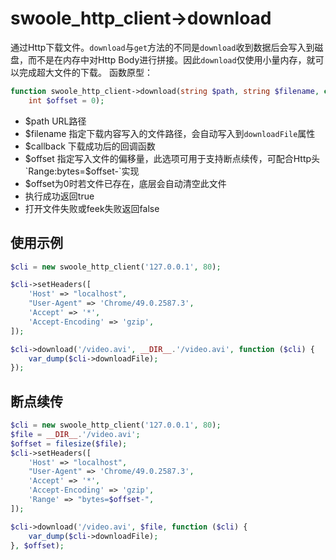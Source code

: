# swoole_http_client->download

通过Http下载文件。`download`与`get`方法的不同是`download`收到数据后会写入到磁盘，而不是在内存中对Http Body进行拼接。因此`download`仅使用小量内存，就可以完成超大文件的下载。
函数原型：

```php
function swoole_http_client->download(string $path, string $filename, callable $callback, 
	int $offset = 0);
```

* $path URL路径
* $filename 指定下载内容写入的文件路径，会自动写入到`downloadFile`属性
* $callback 下载成功后的回调函数
* $offset 指定写入文件的偏移量，此选项可用于支持断点续传，可配合Http头`Range:bytes=$offset-`实现
* $offset为0时若文件已存在，底层会自动清空此文件
* 执行成功返回true
* 打开文件失败或feek失败返回false

使用示例
----
```php
$cli = new swoole_http_client('127.0.0.1', 80);

$cli->setHeaders([
    'Host' => "localhost",
    "User-Agent" => 'Chrome/49.0.2587.3',
    'Accept' => '*',
    'Accept-Encoding' => 'gzip',
]);

$cli->download('/video.avi', __DIR__.'/video.avi', function ($cli) {
	var_dump($cli->downloadFile);
});
```

断点续传
---
```php
$cli = new swoole_http_client('127.0.0.1', 80);
$file = __DIR__.'/video.avi';
$offset = filesize($file);
$cli->setHeaders([
    'Host' => "localhost",
    "User-Agent" => 'Chrome/49.0.2587.3',
    'Accept' => '*',
    'Accept-Encoding' => 'gzip',
	'Range' => "bytes=$offset-",
]);

$cli->download('/video.avi', $file, function ($cli) {
	var_dump($cli->downloadFile);
}, $offset);
```